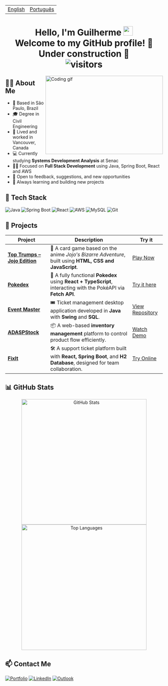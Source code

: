 <table>
  <tr>
    <td><a href="README.md">English</a></td>
    <td><a href="README_PT-BR.md">Português</a></td>
  </tr>
</table>

<h1 align="center">
  Hello, I'm Guilherme 
  <img src="https://raw.githubusercontent.com/iampavangandhi/iampavangandhi/master/gifs/Hi.gif" width="30px" />
  <br/>
  Welcome to my GitHub profile! 🚧 Under construction 🚧
  <br/>
  <img src="https://visitor-badge.laobi.icu/badge?page_id=GuilhermeHVSantos.GuilhermeHVSantos" alt="visitors"/>
</h1>

<img align="right" height="250" width="375" alt="Coding gif" src="https://c.tenor.com/GfSX-u7VGM4AAAAC/coding.gif" />

## 🙋‍♂️ About Me 

- 📍 Based in São Paulo, Brazil  
- 🎓 Degree in Civil Engineering  
- 🍁 Lived and worked in Vancouver, Canada  
- 💻 Currently studying **Systems Development Analysis** at Senac  
- 👨‍💻 Focused on **Full Stack Development** using Java, Spring Boot, React and AWS  
- 💬 Open to feedback, suggestions, and new opportunities  
- 🧠 Always learning and building new projects  

## 🧰 Tech Stack

![Java](https://img.shields.io/badge/Java-ED8B00?style=for-the-badge&logo=openjdk&logoColor=white)
![Spring Boot](https://img.shields.io/badge/Spring_Boot-6DB33F?style=for-the-badge&logo=spring-boot&logoColor=white)
![React](https://img.shields.io/badge/React-20232A?style=for-the-badge&logo=react&logoColor=61DAFB)
![AWS](https://img.shields.io/badge/AWS-232F3E?style=for-the-badge&logo=amazon-aws&logoColor=white)
![MySQL](https://img.shields.io/badge/MySQL-00758F?style=for-the-badge&logo=mysql&logoColor=white)
![Git](https://img.shields.io/badge/Git-F05032?style=for-the-badge&logo=git&logoColor=white)

## 🚀 Projects

| Project | Description | Try it |
|--------|-------------|--------|
| [**Top Trumps – Jojo Edition**](https://github.com/guilhermehvsantos/Jojo-SuperTrunfo) | 🎴 A card game based on the anime *Jojo's Bizarre Adventure*, built using **HTML, CSS and JavaScript**. | [Play Now](https://guilhermehvsantos.github.io/Jojo-SuperTrunfo/) |
| [**Pokedex**](https://github.com/guilhermehvsantos/Pokedex) | 🧠 A fully functional **Pokedex** using **React + TypeScript**, interacting with the PokéAPI via **Fetch API**. | [Try it here](https://guilhermehvsantos.github.io/Pokedex/) |
| [**Event Master**](https://github.com/guilhermehvsantos/POO-2024-1-Equipe07) | 🎟️ Ticket management desktop application developed in **Java** with **Swing** and **SQL**. | [View Repository](https://github.com/guilhermehvsantos/POO-2024-1-Equipe07) |
| [**ADASPStock**](https://github.com/guilhermehvsantos/PI---SENAC-4-SEMESTRE) | 📦 A web-based **inventory management** platform to control product flow efficiently. | [Watch Demo](https://www.youtube.com/watch?v=3NbT76TXASU) |
| [**FixIt**](https://github.com/guilhermehvsantos/Fixit-Deploy-Docker) | 🛠️ A support ticket platform built with **React, Spring Boot**, and **H2 Database**, designed for team collaboration. | [Try Online](https://fixit-pi-five.vercel.app/) |

## 📊 GitHub Stats

<p align="center">
  <img width="400" src="https://github-readme-stats.vercel.app/api?username=GuilhermeHVSantos&theme=vision-friendly-dark&show_icons=true" alt="GitHub Stats"/>
  <img width="400" src="https://github-readme-stats.vercel.app/api/top-langs/?username=GuilhermeHVSantos&theme=vision-friendly-dark&layout=compact" alt="Top Languages"/>
</p>

## 📫 Contact Me

[![Portfolio](https://img.shields.io/badge/Instagram-E4405F?style=for-the-badge&logo=instagram&logoColor=white)](https://portfolioweb-five-mocha.vercel.app/)
[![LinkedIn](https://img.shields.io/badge/Linkedin-0077B5?style=for-the-badge&logo=LinkedIn&logoColor=white)](https://www.linkedin.com/in/guilhermehvs/)
[![Outlook](https://img.shields.io/badge/Outlook-0078D4?style=for-the-badge&logo=microsoft-outlook&logoColor=white)](mailto:guilhermehvs@hotmail.com)



